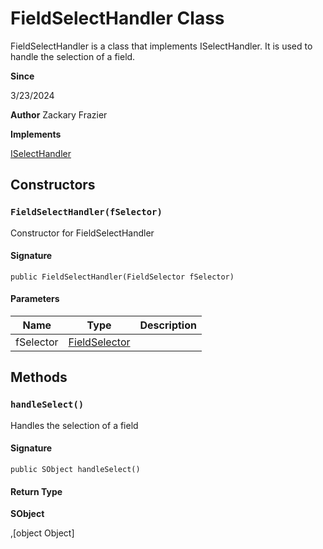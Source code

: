 # FieldSelectHandler Class

FieldSelectHandler is a class that implements ISelectHandler. It is used to handle the selection of a field.

**Since** 

3/23/2024

**Author** Zackary Frazier

**Implements**

[ISelectHandler](ISelectHandler.md)

## Constructors
### `FieldSelectHandler(fSelector)`

Constructor for FieldSelectHandler

#### Signature
```apex
public FieldSelectHandler(FieldSelector fSelector)
```

#### Parameters
| Name | Type | Description |
|------|------|-------------|
| fSelector | [FieldSelector](FieldSelector.md) |  |

## Methods
### `handleSelect()`

Handles the selection of a field

#### Signature
```apex
public SObject handleSelect()
```

#### Return Type
**SObject**

,[object Object]